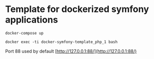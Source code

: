 # Template for dockerized symfony applications

```shell
docker-compose up
```

```shell
docker exec -ti docker-symfony-template_php_1 bash
```

Port 88 used by default [http://127.0.0.1:88/](http://127.0.0.1:88/)
